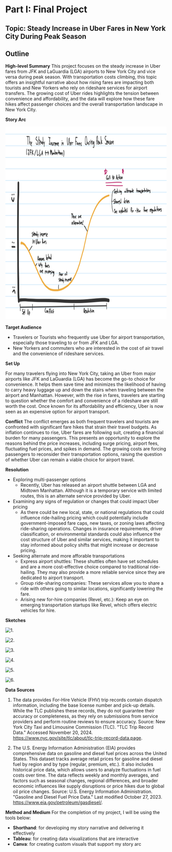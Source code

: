 ---
---

# Part I: Final Project


## Topic: Steady Increase in Uber Fares in New York City During Peak Season
## Outline 

**High-level Summary**
This project focuses on the steady increase in Uber fares from JFK and LaGuardia (LGA) airports to New York City and vice versa during peak season. With transportation costs climbing, this topic offers an insightful narrative about how rising fares are impacting both tourists and New Yorkers who rely on rideshare services for airport transfers. The growing cost of Uber rides highlights the tension between convenience and affordability, and the data will explore how these fare hikes affect passenger choices and the overall transportation landscape in New York City.

**Story Arc**
<p align="center">
<img src="story.jpeg" height=600>
</p> 


**Target Audience**
- Travelers or Tourists who frequently use Uber for airport transportation, especially those traveling to or from JFK and LGA.
- New Yorkers and commuters who are interested in the cost of air travel and the convenience of rideshare services.

**Set Up**

For many travelers flying into New York City, taking an Uber from major airports like JFK and LaGuardia (LGA) has become the go-to choice for convenience. It helps them save time and minimizes the likelihood of having to carry heavy luggage up and down the stairs when traveling between the airport and Manhattan. However, with the rise in fares, travelers are starting to question whether the comfort and convenience of a rideshare are still worth the cost. Once known for its affordability and efficiency, Uber is now seen as an expensive option for airport transport.

**Conflict**
The conflict emerges as both frequent travelers and tourists are confronted with significant fare hikes that strain their travel budgets. As inflation continues to rise, Uber fares are following suit, creating a financial burden for many passengers. This presents an opportunity to explore the reasons behind the price increases, including surge pricing, airport fees, fluctuating fuel prices, and spikes in demand. The growing costs are forcing passengers to reconsider their transportation options, raising the question of whether Uber can remain a viable choice for airport travel.

**Resolution**
- Exploring multi-passenger options
  - Recently, Uber has released an airport shuttle between LGA and Midtown Manhattan. Although it is a temporary service with limited routes, this is an alternate service provided by Uber.
- Examining any signs of regulation or changes that could impact Uber pricing
  - As there could be new local, state, or national regulations that could influence ride-hailing pricing which could potentially include government-imposed fare caps, new taxes, or zoning laws affecting ride-sharing operations. Changes in insurance requirements, driver classification, or environmental standards could also influence the cost structure of Uber and similar services, making it important to stay informed about policy shifts that might increase or decrease pricing.
- Seeking alternate and more afforable transportations
  - Express airport shuttles: These shuttles often have set schedules and are a more cost-effective choice compared to traditional ride-hailing. They may also provide a more reliable service since they are dedicated to airport transport.
  - Group ride-sharing companies: These services allow you to share a ride with others going to similar locations, significantly lowering the fare.
  - Arising new for-hire companies (Revel, etc.): Keep an eye on emerging transportation startups like Revel, which offers electric vehicles for hire.

**Sketches**


![1.](https://celerysally.github.io/portfolio/2.5.jpeg)

![2.](https://celerysally.github.io/portfolio/jfk.jpeg)

![3.](https://celerysally.github.io/portfolio/lga.jpeg)

![4.](https://celerysally.github.io/portfolio/car.jpeg)

![5.](https://celerysally.github.io/portfolio/gas.jpeg)

![6.](https://celerysally.github.io/portfolio/compare.jpeg)


**Data Sources**
1. The data provides For-Hire Vehicle (FHV) trip records contain dispatch information, including the base license number and pick-up details. While the TLC publishes these records, they do not guarantee their accuracy or completeness, as they rely on submissions from service providers and perform routine reviews to ensure accuracy.
Source: New York City Taxi and Limousine Commission (TLC). "TLC Trip Record Data." Accessed November 20, 2024. https://www.nyc.gov/site/tlc/about/tlc-trip-record-data.page.

2. The U.S. Energy Information Administration (EIA) provides comprehensive data on gasoline and diesel fuel prices across the United States. This dataset tracks average retail prices for gasoline and diesel fuel by region and by type (regular, premium, etc.). It also includes historical price data, which allows users to analyze fluctuations in fuel costs over time. The data reflects weekly and monthly averages, and factors such as seasonal changes, regional differences, and broader economic influences like supply disruptions or price hikes due to global oil price changes.
Source: U.S. Energy Information Administration. "Gasoline and Diesel Fuel Price Data." Last modified October 27, 2023. https://www.eia.gov/petroleum/gasdiesel/.


**Method and Medium**
For the completion of my project, I will be using the tools below:
- **Shorthand**: for developing my story narrative and delivering it effectively
- **Tableau**: for creating data visualizations that are interactive
- **Canva**: for creating custom visuals that support my story arc


